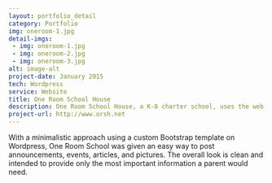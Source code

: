 ```yaml
---
layout: portfolio_detail
category: Portfolio
img: oneroom-1.jpg
detail-imgs: 
 - img: oneroom-1.jpg
 - img: oneroom-2.jpg
 - img: oneroom-3.jpg
alt: image-alt
project-date: January 2015
tech: Wordpress
service: Website
title: One Room School House
description: One Room School House, a K-8 charter school, uses the web to keep in communication with parents of current and prospective students.
project-url: http://www.orsh.net
---
```

<p>With a minimalistic approach using a custom Bootstrap template on Wordpress, One Room School was given an easy way to post announcements, events, articles, and pictures. The overall look is clean and intended to provide only the most important information a parent would need.</p>